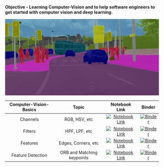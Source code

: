 **Objective - Learning Computer-Vision and to help software engineers to get started with computer vision and deep learning.**

![Computer-Vision](Images/imageSegmentation.jpg)

| Computer-Vision-Basics | Topic | Notebook Link | Binder |
| :---: | :----:       | :---:       | :---:     |
| Channels | RGB, HSV, etc | [![Notebook Link](https://img.shields.io/badge/Notebook--green.svg)](https://github.com/Mayurji/Computer-Vision/blob/main/computer-vision-basics/Computer-Vision-Basics-Part-I.ipynb)|[![Binder](https://mybinder.org/badge_logo.svg)](https://mybinder.org/v2/gh/Mayurji/Computer-Vision/main?labpath=%2Fcomputer-vision-basics%2FComputer-Vision-Basics-Part-I.ipynb)|
| Filters | HPF, LPF, etc | [![Notebook Link](https://img.shields.io/badge/Notebook--green.svg)](https://github.com/Mayurji/Computer-Vision/blob/main/computer-vision-basics/Computer-Vision-Basics-Part-II.ipynb)| [![Binder](https://mybinder.org/badge_logo.svg)](https://mybinder.org/v2/gh/Mayurji/Computer-Vision/main?labpath=%2Fcomputer-vision-basics%2FComputer-Vision-Basics-Part-II.ipynb) |
| Features | Edges, Corners, etc | [![Notebook Link](https://img.shields.io/badge/Notebook--green.svg)](https://github.com/Mayurji/Computer-Vision/blob/main/computer-vision-basics/Computer-Vision-Basics-Part-III.ipynb)| [![Binder](https://mybinder.org/badge_logo.svg)](https://mybinder.org/v2/gh/Mayurji/Computer-Vision/main?labpath=%2Fcomputer-vision-basics%2FComputer-Vision-Basics-Part-III.ipynb) |
| Feature Detection | ORB and Matching keypoints | [![Notebook Link](https://img.shields.io/badge/Notebook--green.svg)](https://github.com/Mayurji/Computer-Vision/blob/main/computer-vision-basics/Computer-Vision-Basics-Part-IV.ipynb)| [![Binder](https://mybinder.org/badge_logo.svg)](https://mybinder.org/v2/gh/Mayurji/Computer-Vision/main?labpath=%2Fcomputer-vision-basics%2FComputer-Vision-Basics-Part-IV.ipynb) |